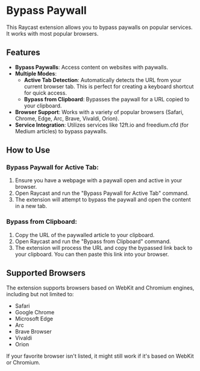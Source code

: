 # Bypass Paywall

This Raycast extension allows you to bypass paywalls on popular services. It works with most popular browsers.

## Features

- **Bypass Paywalls**: Access content on websites with paywalls.
- **Multiple Modes**:
    - **Active Tab Detection**: Automatically detects the URL from your current browser tab. This is perfect for creating a keyboard shortcut for quick access.
    - **Bypass from Clipboard**: Bypasses the paywall for a URL copied to your clipboard.
- **Browser Support**: Works with a variety of popular browsers (Safari, Chrome, Edge, Arc, Brave, Vivaldi, Orion).
- **Service Integration**: Utilizes services like 12ft.io and freedium.cfd (for Medium articles) to bypass paywalls.

## How to Use

### Bypass Paywall for Active Tab:

1.  Ensure you have a webpage with a paywall open and active in your browser.
2.  Open Raycast and run the "Bypass Paywall for Active Tab" command.
3.  The extension will attempt to bypass the paywall and open the content in a new tab.

### Bypass from Clipboard:

1.  Copy the URL of the paywalled article to your clipboard.
2.  Open Raycast and run the "Bypass from Clipboard" command.
3.  The extension will process the URL and copy the bypassed link back to your clipboard. You can then paste this link into your browser.

## Supported Browsers

The extension supports browsers based on WebKit and Chromium engines, including but not limited to:

-   Safari
-   Google Chrome
-   Microsoft Edge
-   Arc
-   Brave Browser
-   Vivaldi
-   Orion

If your favorite browser isn't listed, it might still work if it's based on WebKit or Chromium.